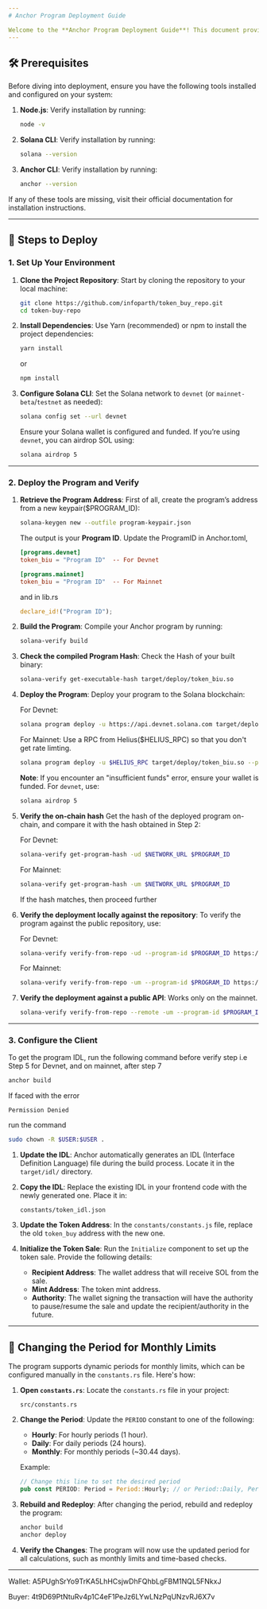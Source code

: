 ```yaml
---
# Anchor Program Deployment Guide

Welcome to the **Anchor Program Deployment Guide**! This document provides a step-by-step walkthrough to deploy your Anchor program on the Solana blockchain. Whether you're a seasoned developer or just getting started, this guide will help you navigate the process with ease.
---
```


## 🛠️ Prerequisites

Before diving into deployment, ensure you have the following tools installed and configured on your system:

1. **Node.js**: Verify installation by running:

   ```bash
   node -v
   ```

2. **Solana CLI**: Verify installation by running:

   ```bash
   solana --version
   ```

3. **Anchor CLI**: Verify installation by running:

   ```bash
   anchor --version
   ```

If any of these tools are missing, visit their official documentation for installation instructions.

---

## 🚀 Steps to Deploy

### 1. Set Up Your Environment

1. **Clone the Project Repository**:
   Start by cloning the repository to your local machine:

   ```bash
   git clone https://github.com/infoparth/token_buy_repo.git
   cd token-buy-repo
   ```

2. **Install Dependencies**:
   Use Yarn (recommended) or npm to install the project dependencies:

   ```bash
   yarn install
   ```

   or

   ```bash
   npm install
   ```

3. **Configure Solana CLI**:
   Set the Solana network to `devnet` (or `mainnet-beta`/`testnet` as needed):

   ```bash
   solana config set --url devnet
   ```

   Ensure your Solana wallet is configured and funded. If you’re using `devnet`, you can airdrop SOL using:

   ```bash
   solana airdrop 5
   ```

---

### 2. Deploy the Program and Verify

1. **Retrieve the Program Address**:
   First of all, create the program’s address from a new keypair($PROGRAM_ID):

   ```bash
   solana-keygen new --outfile program-keypair.json
   ```

   The output is your **Program ID**. Update the ProgramID in Anchor.toml,

   ```toml
   [programs.devnet]
   token_biu = "Program ID"  -- For Devnet

   [programs.mainnet]
   token_biu = "Program ID"  -- For Mainnet
   ```

   and in lib.rs

   ```rust
   declare_id!("Program ID");
   ```


2. **Build the Program**:
   Compile your Anchor program by running:

   ```bash
   solana-verify build
   ```

3. **Check the compiled Program Hash**:
   Check the Hash of your built binary:

   ```bash
   solana-verify get-executable-hash target/deploy/token_biu.so
   ```

4. **Deploy the Program**:
   Deploy your program to the Solana blockchain:

   For Devnet:

   ```bash
   solana program deploy -u https://api.devnet.solana.com target/deploy/token_biu.so --program-id program-keypair.json --with-compute-unit-price 10000 --max-sign-attempts 1000 --use-rpc
   ```

   For Mainnet: Use a RPC from Helius($HELIUS_RPC) so that you don't get rate limting.

   ```bash
   solana program deploy -u $HELIUS_RPC target/deploy/token_biu.so --program-id program-keypair.json --with-compute-unit-price 10000 --max-sign-attempts 1000 --use-rpc
   ```


   **Note**: If you encounter an "insufficient funds" error, ensure your wallet is funded. For `devnet`, use:

   ```bash
   solana airdrop 5
   ```

5. **Verify the on-chain hash**
   Get the hash of the deployed program on-chain, and compare it with the hash obtained in Step 2:

   For Devnet: 

   ```bash
   solana-verify get-program-hash -ud $NETWORK_URL $PROGRAM_ID
   ```

   For Mainnet: 

   ```bash
   solana-verify get-program-hash -um $NETWORK_URL $PROGRAM_ID
   ```

   If the hash matches, then proceed further

6. **Verify the deployment locally against the repository**:
   To verify the program against the public repository, use:

   For Devnet:

   ```bash
   solana-verify verify-from-repo -ud --program-id $PROGRAM_ID https://github.com/infoparth/token_buy_repo --commit-hash $COMMIT_HASH --library-name token_biu
   ```

   For Mainnet:

   ```bash
   solana-verify verify-from-repo -um --program-id $PROGRAM_ID https://github.com/infoparth/token_buy_repo --commit-hash $COMMIT_HASH --library-name token_biu 
   ```

7. **Verify the deployment against a public API**:
   Works only on the mainnet.

   ```bash
   solana-verify verify-from-repo --remote -um --program-id $PROGRAM_ID https://github.com/infoparth/token_buy_repo
   ```   
---

### 3. Configure the Client

To get the program IDL, run the following command before verify step i.e Step 5 for Devnet, and on mainnet, after step 7

   ```bash
   anchor build
   ```

If faced with the error

   ```error
   Permission Denied
   ```

run the command 

   ```bash
   sudo chown -R $USER:$USER .
   ```

1. **Update the IDL**:
   Anchor automatically generates an IDL (Interface Definition Language) file during the build process. Locate it in the `target/idl/` directory.

2. **Copy the IDL**:
   Replace the existing IDL in your frontend code with the newly generated one. Place it in:

   ```
   constants/token_idl.json
   ```

3. **Update the Token Address**:
   In the `constants/constants.js` file, replace the old `token_buy` address with the new one.

4. **Initialize the Token Sale**:
   Run the `Initialize` component to set up the token sale. Provide the following details:
   - **Recipient Address**: The wallet address that will receive SOL from the sale.
   - **Mint Address**: The token mint address.
   - **Authority**: The wallet signing the transaction will have the authority to pause/resume the sale and update the recipient/authority in the future.

---

## 🔄 Changing the Period for Monthly Limits

The program supports dynamic periods for monthly limits, which can be configured manually in the `constants.rs` file. Here's how:

1. **Open `constants.rs`**:
   Locate the `constants.rs` file in your project:

   ```
   src/constants.rs
   ```

2. **Change the Period**:
   Update the `PERIOD` constant to one of the following:

   - **Hourly**: For hourly periods (1 hour).
   - **Daily**: For daily periods (24 hours).
   - **Monthly**: For monthly periods (~30.44 days).

   Example:

   ```rust
   // Change this line to set the desired period
   pub const PERIOD: Period = Period::Hourly; // or Period::Daily, Period::Monthly
   ```

3. **Rebuild and Redeploy**:
   After changing the period, rebuild and redeploy the program:

   ```bash
   anchor build
   anchor deploy
   ```

4. **Verify the Changes**:
   The program will now use the updated period for all calculations, such as monthly limits and time-based checks.

---

Wallet: A5PUghSrYo9TrKA5LhHCsjwDhFQhbLgFBM1NQL5FNkxJ

Buyer: 4t9D69PtNtuRv4p1C4eF1PeJz6LYwLNzPqUNzvRJ6X7v
